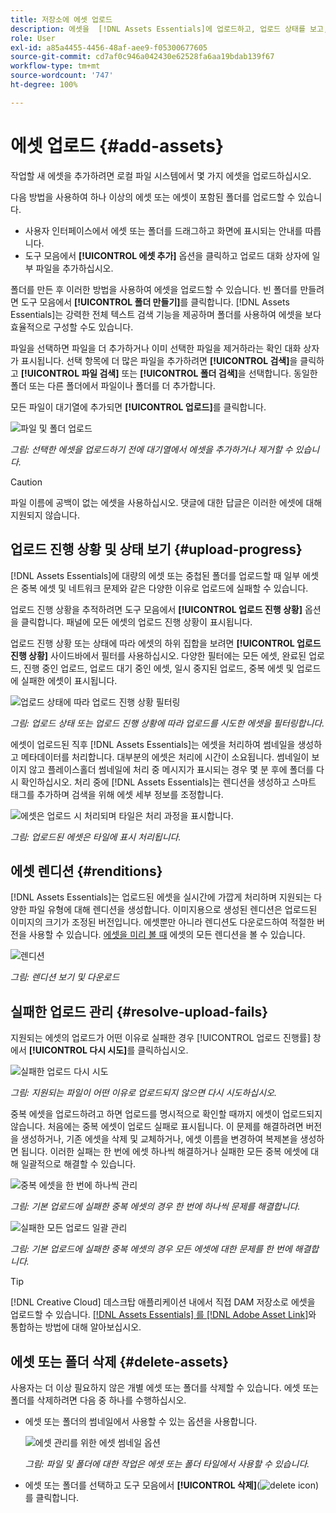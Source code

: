 ```yaml
---
title: 저장소에 에셋 업로드
description: 에셋을  [!DNL Assets Essentials]에 업로드하고, 업로드 상태를 보고, 업로드 관련 문제를 해결합니다.
role: User
exl-id: a85a4455-4456-48af-aee9-f05300677605
source-git-commit: cd7af0c946a042430e62528fa6aa19bdab139f67
workflow-type: tm+mt
source-wordcount: '747'
ht-degree: 100%

---
```


# 에셋 업로드 {#add-assets}

작업할 새 에셋을 추가하려면 로컬 파일 시스템에서 몇 가지 에셋을 업로드하십시오. <!-- TBD: Many of the [common file formats are supported](/help/supported-file-formats.md). -->

다음 방법을 사용하여 하나 이상의 에셋 또는 에셋이 포함된 폴더를 업로드할 수 있습니다.

* 사용자 인터페이스에서 에셋 또는 폴더를 드래그하고 화면에 표시되는 안내를 따릅니다.
* 도구 모음에서 **[!UICONTROL 에셋 추가]** 옵션을 클릭하고 업로드 대화 상자에 일부 파일을 추가하십시오.

<!-- TBD: Update this GIF
![Asset and nested folder upload demo](assets/do-not-localize/upload-assets.gif) -->

폴더를 만든 후 이러한 방법을 사용하여 에셋을 업로드할 수 있습니다. 빈 폴더를 만들려면 도구 모음에서 **[!UICONTROL 폴더 만들기]**&#x200B;를 클릭합니다. [!DNL Assets Essentials]는 강력한 전체 텍스트 검색 기능을 제공하며 폴더를 사용하여 에셋을 보다 효율적으로 구성할 수도 있습니다.

파일을 선택하면 파일을 더 추가하거나 이미 선택한 파일을 제거하라는 확인 대화 상자가 표시됩니다. 선택 항목에 더 많은 파일을 추가하려면 **[!UICONTROL 검색]**&#x200B;을 클릭하고 **[!UICONTROL 파일 검색]** 또는 **[!UICONTROL 폴더 검색]**&#x200B;을 선택합니다. 동일한 폴더 또는 다른 폴더에서 파일이나 폴더를 더 추가합니다.

모든 파일이 대기열에 추가되면 **[!UICONTROL 업로드]**&#x200B;를 클릭합니다.

![파일 및 폴더 업로드](assets/upload-browse-files-folders.png)

*그림: 선택한 에셋을 업로드하기 전에 대기열에서 에셋을 추가하거나 제거할 수 있습니다.*

>[!CAUTION]
>
>파일 이름에 공백이 없는 에셋을 사용하십시오. 댓글에 대한 답글은 이러한 에셋에 대해 지원되지 않습니다.

## 업로드 진행 상황 및 상태 보기 {#upload-progress}

[!DNL Assets Essentials]에 대량의 에셋 또는 중첩된 폴더를 업로드할 때 일부 에셋은 중복 에셋 및 네트워크 문제와 같은 다양한 이유로 업로드에 실패할 수 있습니다.

업로드 진행 상황을 추적하려면 도구 모음에서 **[!UICONTROL 업로드 진행 상황]** 옵션을 클릭합니다. 패널에 모든 에셋의 업로드 진행 상황이 표시됩니다.

업로드 진행 상황 또는 상태에 따라 에셋의 하위 집합을 보려면 **[!UICONTROL 업로드 진행 상황]** 사이드바에서 필터를 사용하십시오. 다양한 필터에는 모든 에셋, 완료된 업로드, 진행 중인 업로드, 업로드 대기 중인 에셋, 일시 중지된 업로드, 중복 에셋 및 업로드에 실패한 에셋이 표시됩니다.

![업로드 상태에 따라 업로드 진행 상황 필터링](assets/filter-upload-progress.png)

*그림: 업로드 상태 또는 업로드 진행 상황에 따라 업로드를 시도한 에셋을 필터링합니다.*

에셋이 업로드된 직후 [!DNL Assets Essentials]는 에셋을 처리하여 썸네일을 생성하고 메타데이터를 처리합니다. 대부분의 에셋은 처리에 시간이 소요됩니다. 썸네일이 보이지 않고 플레이스홀더 썸네일에 처리 중 메시지가 표시되는 경우 몇 분 후에 폴더를 다시 확인하십시오. 처리 중에 [!DNL Assets Essentials]는 렌디션을 생성하고 스마트 태그를 추가하며 검색을 위해 에셋 세부 정보를 조정합니다.

![에셋은 업로드 시 처리되며 타일은 처리 과정을 표시합니다.](assets/upload-processing.png)

*그림: 업로드된 에셋은 타일에 표시 처리됩니다.*

## 에셋 렌디션 {#renditions}

[!DNL Assets Essentials]는 업로드된 에셋을 실시간에 가깝게 처리하며 지원되는 다양한 파일 유형에 대해 렌디션을 생성합니다. 이미지용으로 생성된 렌디션은 업로드된 이미지의 크기가 조정된 버전입니다. 에셋뿐만 아니라 렌디션도 다운로드하여 적절한 버전을 사용할 수 있습니다. [에셋을 미리 볼 때](/help/navigate-view.md#preview-assets) 에셋의 모든 렌디션을 볼 수 있습니다.

![렌디션](assets/renditions-view-download.png)

*그림: 렌디션 보기 및 다운로드*

## 실패한 업로드 관리 {#resolve-upload-fails}

지원되는 에셋의 업로드가 어떤 이유로 실패한 경우 [!UICONTROL 업로드 진행률] 창에서 **[!UICONTROL 다시 시도]**&#x200B;를 클릭하십시오.

![실패한 업로드 다시 시도](assets/upload-retry.png)

*그림: 지원되는 파일이 어떤 이유로 업로드되지 않으면 다시 시도하십시오.*

중복 에셋을 업로드하려고 하면 업로드를 명시적으로 확인할 때까지 에셋이 업로드되지 않습니다. 처음에는 중복 에셋이 업로드 실패로 표시됩니다. 이 문제를 해결하려면 버전을 생성하거나, 기존 에셋을 삭제 및 교체하거나, 에셋 이름을 변경하여 복제본을 생성하면 됩니다. 이러한 실패는 한 번에 에셋 하나씩 해결하거나 실패한 모든 중복 에셋에 대해 일괄적으로 해결할 수 있습니다.

![중복 에셋을 한 번에 하나씩 관리](assets/uploads-manage-duplicates.png)

*그림: 기본 업로드에 실패한 중복 에셋의 경우 한 번에 하나씩 문제를 해결합니다.*

![실패한 모든 업로드 일괄 관리](assets/upload-progress-manage-failed-uploads.png)

*그림: 기본 업로드에 실패한 중복 에셋의 경우 모든 에셋에 대한 문제를 한 번에 해결합니다.*

>[!TIP]
>
>[!DNL Creative Cloud] 데스크탑 애플리케이션 내에서 직접 DAM 저장소로 에셋을 업로드할 수 있습니다. [[!DNL Assets Essentials] 를 [!DNL Adobe Asset Link]](/help/integration.md)와 통합하는 방법에 대해 알아보십시오.

## 에셋 또는 폴더 삭제 {#delete-assets}

사용자는 더 이상 필요하지 않은 개별 에셋 또는 폴더를 삭제할 수 있습니다. 에셋 또는 폴더를 삭제하려면 다음 중 하나를 수행하십시오.

* 에셋 또는 폴더의 썸네일에서 사용할 수 있는 옵션을 사용합니다.

   ![에셋 관리를 위한 에셋 썸네일 옵션](assets/options-on-thumbnail.png)

   *그림: 파일 및 폴더에 대한 작업은 에셋 또는 폴더 타일에서 사용할 수 있습니다.*

* 에셋 또는 폴더를 선택하고 도구 모음에서 **[!UICONTROL 삭제]**(![delete icon](assets/do-not-localize/delete-icon.png))를 클릭합니다.
